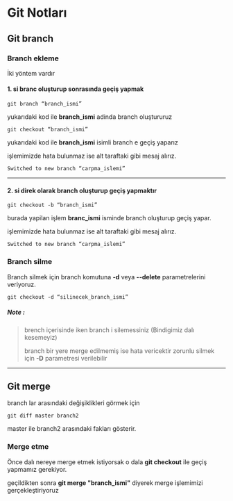 # Git Notları

## Git branch 

### Branch ekleme 

İki yöntem vardır 

#### 1. si branc oluşturup sonrasında geçiş yapmak 
~~~git
git branch “branch_ismi”
~~~
yukarıdaki kod ile **branch_ismi** adinda branch oluştururuz

~~~git
git checkout “branch_ismi”
~~~
yukarıdaki kod ile **branch_ismi** isimli branch e geçiş yaparız 

işlemimizde hata bulunmaz ise alt taraftaki gibi mesaj alırız.
~~~git
Switched to new branch “carpma_islemi”
~~~

---
#### 2. si direk olarak branch oluşturup geçiş yapmaktır 
~~~git
git checkout -b “branch_ismi”
~~~
burada yapilan işlem **branc_ismi** isminde branch oluşturup geçiş yapar.

işlemimizde hata bulunmaz ise alt taraftaki gibi mesaj alırız.
~~~git
Switched to new branch “carpma_islemi”
~~~

### Branch silme 

Branch silmek için branch komutuna **-d** veya **--delete** parametrelerini veriyoruz. 

~~~git
git checkout -d “silinecek_branch_ismi”
~~~
##### **Note :** 
> brench içerisinde iken branch i silemessiniz (Bindigimiz dalı kesemeyiz)
> 
> branch bir yere merge edilmemiş ise hata vericektir zorunlu silmek için **-D** parametresi verilebilir
---
## Git merge
branch lar arasındaki değişiklikleri görmek için 
~~~git
git diff master branch2
~~~
master ile branch2 arasındaki fakları gösterir.

### Merge etme 
Önce dalı nereye merge etmek istiyorsak o dala **git checkout** ile geçiş yapmamız gerekiyor.

geçildikten sonra **git merge "branch_ismi"** diyerek merge işlemimizi gerçekleştiriyoruz 
